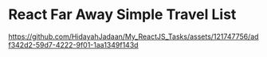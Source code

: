 # React Far Away Simple Travel List


https://github.com/HidayahJadaan/My_ReactJS_Tasks/assets/121747756/adf342d2-59d7-4222-9f01-1aa1349f143d

